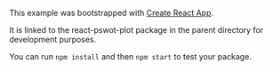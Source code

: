 This example was bootstrapped with [Create React App](https://github.com/facebook/create-react-app).

It is linked to the react-pswot-plot package in the parent directory for development purposes.

You can run `npm install` and then `npm start` to test your package.
